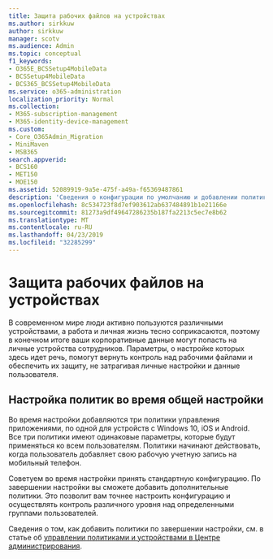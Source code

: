 ```yaml
---
title: Защита рабочих файлов на устройствах
ms.author: sirkkuw
author: sirkkuw
manager: scotv
ms.audience: Admin
ms.topic: conceptual
f1_keywords:
- O365E_BCSSetup4MobileData
- BCSSetup4MobileData
- BCS365_BCSSetup4MobileData
ms.service: o365-administration
localization_priority: Normal
ms.collection:
- M365-subscription-management
- M365-identity-device-management
ms.custom:
- Core_O365Admin_Migration
- MiniMaven
- MSB365
search.appverid:
- BCS160
- MET150
- MOE150
ms.assetid: 52089919-9a5e-475f-a49a-f65369487861
description: 'Сведения о конфигурации по умолчанию и добавлении политик управления приложениями для защиты данных компании на персональных мобильных устройствах пользователей. '
ms.openlocfilehash: 8c534723f8d7ef903612ab637484891b1e21166e
ms.sourcegitcommit: 81273a9df49647286235b187fa2213c5ec7e8b62
ms.translationtype: MT
ms.contentlocale: ru-RU
ms.lasthandoff: 04/23/2019
ms.locfileid: "32285299"
---
```

# <a name="protect-work-files-on-devices"></a>Защита рабочих файлов на устройствах

В современном мире люди активно пользуются различными устройствами, а работа и личная жизнь тесно соприкасаются, поэтому в конечном итоге ваши корпоративные данные могут попасть на личные устройства сотрудников. Параметры, о настройке которых здесь идет речь, помогут вернуть контроль над рабочими файлами и обеспечить их защиту, не затрагивая личные настройки и данные пользователя.
  
## <a name="configuring-policies-during-setup"></a>Настройка политик во время общей настройки

Во время настройки добавляются три политики управления приложениями, по одной для устройств с Windows 10, iOS и Android. Все три политики имеют одинаковые параметры, которые будут применяться ко всем пользователям. Политики начинают действовать, когда пользователь добавляет свою рабочую учетную запись на мобильный телефон.
  
Советуем во время настройки принять стандартную конфигурацию. По завершении настройки вы сможете добавить дополнительные политики. Это позволит вам точнее настроить конфигурацию и осуществлять контроль различного уровня над определенными группами пользователей.
  
Сведения о том, как добавить политики по завершении настройки, см. в статье об [управлении политиками и устройствами в Центре администрирования](manage.md).
  

